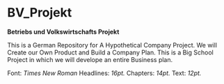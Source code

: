 # BV_Projekt
**Betriebs und Volkswirtschafts Projekt**

This is a German Repository for A Hypothetical Company Project.
We will Create our Own Product and Build a Company Plan. 
This is a Big School Project in which we will develope an entire Business plan.


Font:		*Times New Roman*
Headlines:	*16pt.*
Chapters:	*14pt.*
Text:		*12pt.*
